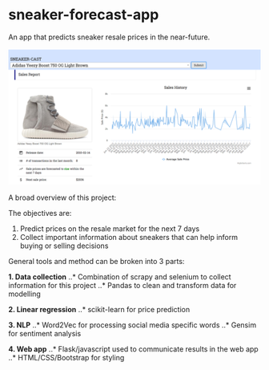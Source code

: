 # sneaker-forecast-app

An app that predicts sneaker resale prices in the near-future.

![screenshot](sneaker-app.png)

A broad overview of this project:

The objectives are:
1. Predict prices on the resale market for the next 7 days
2. Collect important information about sneakers that can help inform buying or selling decisions

General tools and method can be broken into 3 parts:

**1. Data collection**
..* Combination of scrapy and selenium to collect information for this project
..* Pandas to clean and transform data for modelling 

**2. Linear regression**
..* scikit-learn for price prediction

**3. NLP**
..* Word2Vec for processing social media specific words
..* Gensim for sentiment analysis

**4. Web app**
..* Flask/javascript used to communicate results in the web app
..* HTML/CSS/Bootstrap for styling
